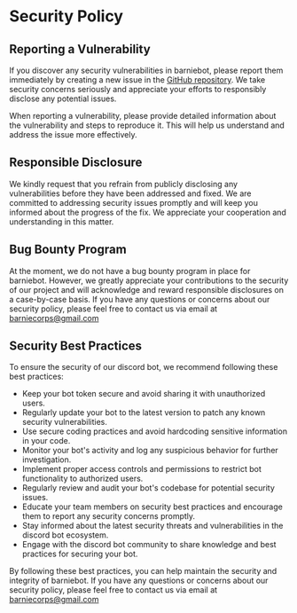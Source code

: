 # Security Policy

## Reporting a Vulnerability

If you discover any security vulnerabilities in barniebot, please report them immediately by creating a new issue in the [GitHub repository](https://github.com/Barnie-Corps/barniebot/issues). We take security concerns seriously and appreciate your efforts to responsibly disclose any potential issues.

When reporting a vulnerability, please provide detailed information about the vulnerability and steps to reproduce it. This will help us understand and address the issue more effectively.

## Responsible Disclosure

We kindly request that you refrain from publicly disclosing any vulnerabilities before they have been addressed and fixed. We are committed to addressing security issues promptly and will keep you informed about the progress of the fix. We appreciate your cooperation and understanding in this matter.

## Bug Bounty Program

At the moment, we do not have a bug bounty program in place for barniebot. However, we greatly appreciate your contributions to the security of our project and will acknowledge and reward responsible disclosures on a case-by-case basis. If you have any questions or concerns about our security policy, please feel free to contact us via email at barniecorps@gmail.com

## Security Best Practices

To ensure the security of our discord bot, we recommend following these best practices:
- Keep your bot token secure and avoid sharing it with unauthorized users.
- Regularly update your bot to the latest version to patch any known security vulnerabilities.
- Use secure coding practices and avoid hardcoding sensitive information in your code.
- Monitor your bot's activity and log any suspicious behavior for further investigation.
- Implement proper access controls and permissions to restrict bot functionality to authorized users.
- Regularly review and audit your bot's codebase for potential security issues.
- Educate your team members on security best practices and encourage them to report any security concerns promptly.
- Stay informed about the latest security threats and vulnerabilities in the discord bot ecosystem.
- Engage with the discord bot community to share knowledge and best practices for securing your bot.

By following these best practices, you can help maintain the security and integrity of barniebot. If you have any questions or concerns about our security policy, please feel free to contact us via email at barniecorps@gmail.com